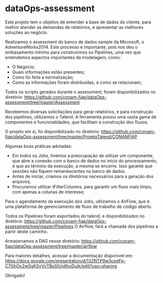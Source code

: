 # dataOps-assessment
Este projeto tem o objetivo de entender a base de dados do cliente, para melhor atender as demandas de relatórios, e apresentar as melhores soluções ao negócio.

Realizamos o assessment do banco de dados sample da Microsoft, o AdventureWorks2014. Este processo é importante, pois nos deu o embasamento mínimo para construirmos os Pipelines, uma vez que entendemos aspectos importantes da modelagem, como: 

<ul>
  <li>O Negócio;</li>
  <li>Quais informações estão presentes;</li>
  <li>Como foi feita a normalização;</li>
  <li>Como as informações foram distribuídas, e como se relacionam;</li>
</ul>

Todos os scripts gerados durante o assessment, foram disponibilizados no diretório:
https://github.com/conam-fiap/dataOps-assessment/tree/master/Assessment

Recebemos diversas solicitações para gerar relatórios, e para construção dos pipelines, utilizamos o Talend. A ferramenta possui uma vasta gama de componentes e funcionalidades, que facilitam a construção dos fluxos. 

O projeto em si, foi disponibilizado no diretório:
https://github.com/conam-fiap/dataOps-assessment/tree/master/ProjetoTalend/CONANFIAP

Algumas boas práticas adotadas:

<ul>
  <li>Em todos os Jobs, tivemos a preocupação de utilizar um componente, que abre a conexão com o banco de dados no início do processamento, e que ao término da execução, a mesma se encerre. Isso garante que sessões não fiquem remanescentes no banco de dados.</li>
  <li>Antes de iniciar, criamos os diretórios necessários para a geração dos arquivos;</li>
  <li>Procuramos utilizar tFilterColumns, para garantir um fluxo mais limpo, com apenas a colunas de interesse;</li>
</ul>

Para o agendamento da execução dos Jobs, utilizamos o AirFlow, que é uma plataforma de gerenciamento de fluxo de trabalho de código aberto.

Todos os Pipelines foram exportados do talend, e disponibilizados no diretório:
https://github.com/conam-fiap/dataOps-assessment/tree/master/Pipelines 
O Airflow, fará a chamada dos pipelines a partir deste caminho.

Armazenamos a DAG nesse diretório: https://github.com/conam-fiap/dataOps-assessment/tree/master/airflow

Para maiores detalhes, acessar a documentação disponível em:
https://docs.google.com/presentation/d/13ZNTP9w3cedFp-C7GhOv2wSgKSyVvTBp5IUo6hxDulk/edit?usp=sharing

Obrigado!
